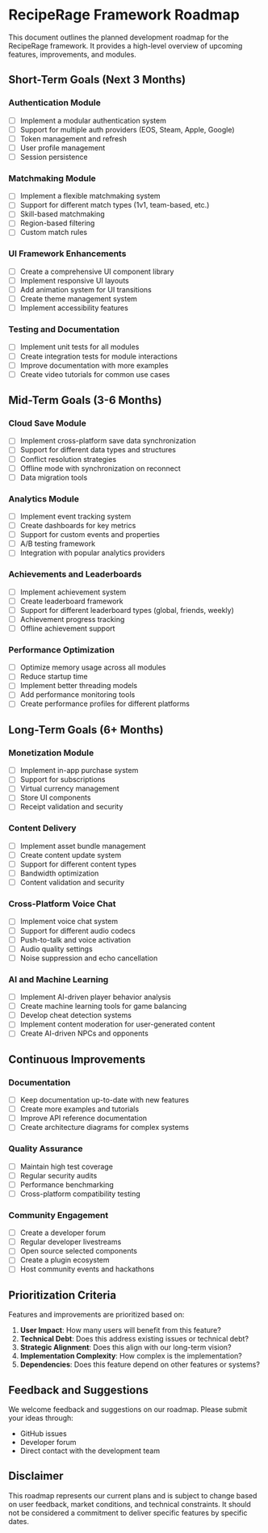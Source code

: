 # RecipeRage Framework Roadmap

This document outlines the planned development roadmap for the RecipeRage framework. It provides a high-level overview of upcoming features, improvements, and modules.

## Short-Term Goals (Next 3 Months)

### Authentication Module
- [ ] Implement a modular authentication system
- [ ] Support for multiple auth providers (EOS, Steam, Apple, Google)
- [ ] Token management and refresh
- [ ] User profile management
- [ ] Session persistence

### Matchmaking Module
- [ ] Implement a flexible matchmaking system
- [ ] Support for different match types (1v1, team-based, etc.)
- [ ] Skill-based matchmaking
- [ ] Region-based filtering
- [ ] Custom match rules

### UI Framework Enhancements
- [ ] Create a comprehensive UI component library
- [ ] Implement responsive UI layouts
- [ ] Add animation system for UI transitions
- [ ] Create theme management system
- [ ] Implement accessibility features

### Testing and Documentation
- [ ] Implement unit tests for all modules
- [ ] Create integration tests for module interactions
- [ ] Improve documentation with more examples
- [ ] Create video tutorials for common use cases

## Mid-Term Goals (3-6 Months)

### Cloud Save Module
- [ ] Implement cross-platform save data synchronization
- [ ] Support for different data types and structures
- [ ] Conflict resolution strategies
- [ ] Offline mode with synchronization on reconnect
- [ ] Data migration tools

### Analytics Module
- [ ] Implement event tracking system
- [ ] Create dashboards for key metrics
- [ ] Support for custom events and properties
- [ ] A/B testing framework
- [ ] Integration with popular analytics providers

### Achievements and Leaderboards
- [ ] Implement achievement system
- [ ] Create leaderboard framework
- [ ] Support for different leaderboard types (global, friends, weekly)
- [ ] Achievement progress tracking
- [ ] Offline achievement support

### Performance Optimization
- [ ] Optimize memory usage across all modules
- [ ] Reduce startup time
- [ ] Implement better threading models
- [ ] Add performance monitoring tools
- [ ] Create performance profiles for different platforms

## Long-Term Goals (6+ Months)

### Monetization Module
- [ ] Implement in-app purchase system
- [ ] Support for subscriptions
- [ ] Virtual currency management
- [ ] Store UI components
- [ ] Receipt validation and security

### Content Delivery
- [ ] Implement asset bundle management
- [ ] Create content update system
- [ ] Support for different content types
- [ ] Bandwidth optimization
- [ ] Content validation and security

### Cross-Platform Voice Chat
- [ ] Implement voice chat system
- [ ] Support for different audio codecs
- [ ] Push-to-talk and voice activation
- [ ] Audio quality settings
- [ ] Noise suppression and echo cancellation

### AI and Machine Learning
- [ ] Implement AI-driven player behavior analysis
- [ ] Create machine learning tools for game balancing
- [ ] Develop cheat detection systems
- [ ] Implement content moderation for user-generated content
- [ ] Create AI-driven NPCs and opponents

## Continuous Improvements

### Documentation
- [ ] Keep documentation up-to-date with new features
- [ ] Create more examples and tutorials
- [ ] Improve API reference documentation
- [ ] Create architecture diagrams for complex systems

### Quality Assurance
- [ ] Maintain high test coverage
- [ ] Regular security audits
- [ ] Performance benchmarking
- [ ] Cross-platform compatibility testing

### Community Engagement
- [ ] Create a developer forum
- [ ] Regular developer livestreams
- [ ] Open source selected components
- [ ] Create a plugin ecosystem
- [ ] Host community events and hackathons

## Prioritization Criteria

Features and improvements are prioritized based on:

1. **User Impact**: How many users will benefit from this feature?
2. **Technical Debt**: Does this address existing issues or technical debt?
3. **Strategic Alignment**: Does this align with our long-term vision?
4. **Implementation Complexity**: How complex is the implementation?
5. **Dependencies**: Does this feature depend on other features or systems?

## Feedback and Suggestions

We welcome feedback and suggestions on our roadmap. Please submit your ideas through:

- GitHub issues
- Developer forum
- Direct contact with the development team

## Disclaimer

This roadmap represents our current plans and is subject to change based on user feedback, market conditions, and technical constraints. It should not be considered a commitment to deliver specific features by specific dates. 